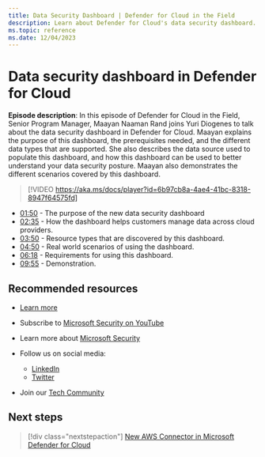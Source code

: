 ```yaml
---
title: Data Security Dashboard | Defender for Cloud in the Field 
description: Learn about Defender for Cloud's data security dashboard.
ms.topic: reference
ms.date: 12/04/2023
---
```


# Data security dashboard in Defender for Cloud

**Episode description**: In this episode of Defender for Cloud in the Field, Senior Program Manager, Maayan Naaman Rand joins Yuri Diogenes to talk about the data security dashboard in Defender for Cloud. Maayan explains the purpose of this dashboard, the prerequisites needed, and the different data types that are supported. She also describes the data source used to populate this dashboard, and how this dashboard can be used to better understand your data security posture. Maayan also demonstrates the different scenarios covered by this dashboard.

> [!VIDEO https://aka.ms/docs/player?id=6b97cb8a-4ae4-41bc-8318-8947f64575fd]

- [01:50](/shows/mdc-in-the-field/data-security#time=01m50s) - The purpose of the new data security dashboard
- [02:35](/shows/mdc-in-the-field/data-security#time=02m35s) - How the dashboard helps customers manage data across cloud providers.
- [03:50](/shows/mdc-in-the-field/data-security#time=03m50s) - Resource types that are discovered by this dashboard.
- [04:50](/shows/mdc-in-the-field/data-security#time=04m50s) - Real world scenarios of using the dashboard.
- [06:18](/shows/mdc-in-the-field/data-security#time=06m18s) - Requirements for using this dashboard.
- [09:55](/shows/mdc-in-the-field/data-security#time=09m55s) - Demonstration.

## Recommended resources

- [Learn more](https://techcommunity.microsoft.com/t5/microsoft-defender-for-cloud/announcing-microsoft-defender-for-cloud-capabilities-to-counter/ba-p/3876012)
- Subscribe to [Microsoft Security on YouTube](https://www.youtube.com/playlist?list=PL3ZTgFEc7LysiX4PfHhdJPR7S8mGO14YS)
- Learn more about [Microsoft Security](https://msft.it/6002T9HQY)

- Follow us on social media:

  - [LinkedIn](https://www.linkedin.com/showcase/microsoft-security/)
  - [Twitter](https://twitter.com/msftsecurity)

- Join our [Tech Community](https://aka.ms/SecurityTechCommunity)

## Next steps

> [!div class="nextstepaction"]
> [New AWS Connector in Microsoft Defender for Cloud](episode-one.md)
